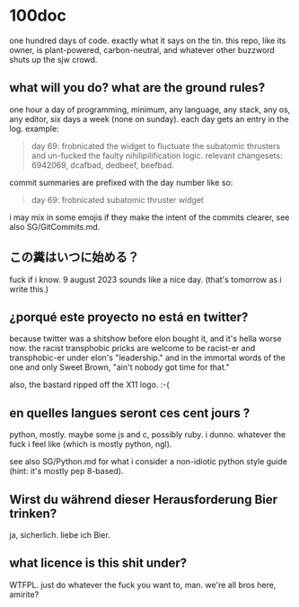 # 100doc
one hundred days of code.  exactly what it says on the tin.  this repo, like its owner, is plant-powered, carbon-neutral, and whatever other buzzword shuts up the sjw crowd.

## what will you do?  what are the ground rules?
one hour a day of programming, minimum, any language, any stack, any os, any editor, six days a week (none on sunday).  each day gets an entry in the log.  example:

> day 69: frobnicated the widget to fluctuate the subatomic thrusters and un-fucked the faulty nihilipilification logic.  relevant changesets: 6942069, dcafbad, dedbeef, beefbad.

commit summaries are prefixed with the day number like so:

> day 69: frobnicated subatomic thruster widget

i may mix in some emojis if they make the intent of the commits clearer, see also SG/GitCommits.md.

## この糞はいつに始める？
fuck if i know.  9 august 2023 sounds like a nice day.  (that's tomorrow as i write this.)

## ¿porqué este proyecto no está en twitter?
because twitter was a shitshow before elon bought it, and it's hella worse now.  the racist transphobic pricks are welcome to be racist-er and transphobic-er under elon's "leadership."  and in the immortal words of the one and only Sweet Brown, "ain't nobody got time for that."

also, the bastard ripped off the X11 logo.  :-(

## en quelles langues seront ces cent jours ?
python, mostly.  maybe some js and c, possibly ruby.  i dunno.  whatever the fuck i feel like (which is mostly python, ngl).

see also SG/Python.md for what i consider a non-idiotic python style guide (hint: it's mostly pep 8-based).

## Wirst du während dieser Herausforderung Bier trinken?
ja, sicherlich.  liebe ich Bier.

## what licence is this shit under?
WTFPL.  just do whatever the fuck you want to, man.  we're all bros here, amirite?
